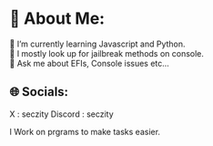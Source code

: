 # 💫 About Me:
🔭 I’m currently learning Javascript and Python.  
👯 I mostly look up for jailbreak methods on console.   
💬 Ask me about EFIs, Console issues etc... 

## 🌐 Socials:
X : seczity
Discord : seczity

I Work on prgrams to make tasks easier.
